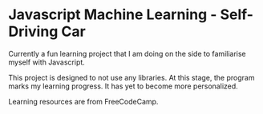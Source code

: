 # Javascript Machine Learning - Self-Driving Car

Currently a fun learning project that I am doing on the side to familiarise myself with Javascript. 

This project is designed to not use any libraries. At this stage, the program marks my learning progress. It has yet to become more personalized.

Learning resources are from FreeCodeCamp.

